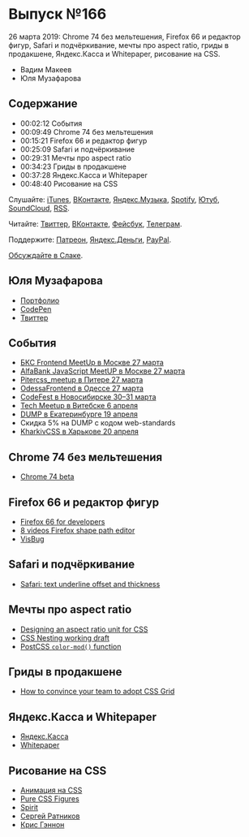 # Выпуск №166

26 марта 2019: Chrome 74 без мельтешения, Firefox 66 и редактор фигур, Safari и подчёркивание, мечты про aspect ratio, гриды в продакшене, Яндекс.Касса и Whitepaper, рисование на CSS.

- Вадим Макеев
- Юля Музафарова

## Содержание

- 00:02:12 События
- 00:09:49 Chrome 74 без мельтешения
- 00:15:21 Firefox 66 и редактор фигур
- 00:25:09 Safari и подчёркивание
- 00:29:31 Мечты про aspect ratio
- 00:34:23 Гриды в продакшене
- 00:37:28 Яндекс.Касса и Whitepaper
- 00:48:40 Рисование на CSS

Слушайте: [iTunes](https://itunes.apple.com/podcast/id1080500016), [ВКонтакте](https://vk.com/podcasts-32017543), [Яндекс.Музыка](https://music.yandex.ru/album/6245956), [Spotify](https://open.spotify.com/show/3rzAcADjpBpXt73L0epTjV), [Ютуб](https://www.youtube.com/playlist?list=PLMBnwIwFEFHcwuevhsNXkFTcadeX5R1Go), [SoundCloud](https://soundcloud.com/web-standards), [RSS](https://web-standards.ru/podcast/feed/).

Читайте: [Твиттер](https://twitter.com/webstandards_ru), [ВКонтакте](https://vk.com/webstandards_ru), [Фейсбук](https://www.facebook.com/webstandardsru), [Телеграм](https://t.me/webstandards_ru).

Поддержите: [Патреон](https://www.patreon.com/webstandards_ru), [Яндекс.Деньги](https://money.yandex.ru/to/41001119329753), [PayPal](https://www.paypal.me/pepelsbey).

[Обсуждайте в Слаке](http://slack.web-standards.ru/).

## Юля Музафарова

- [Портфолио](https://miocene.github.io/web-miocene/)
- [CodePen](https://codepen.io/miocene/)
- [Твиттер](https://twitter.com/julia_miocene)

## События

- [БКС Frontend MeetUp в Москве 27 марта](https://kompaniya-bks.timepad.ru/event/932755/)
- [AlfaBank JavaScript MeetUP в Москве 27 марта](https://hr.alfabank.ru/events/javascript-meetup)
- [Pitercss_meetup в Питере 27 марта](https://medium.com/pitercss-meetup/30-8c1630621e4e)
- [OdessaFrontend в Одессе 27 марта](https://odessafrontend.com/)
- [CodeFest в Новосибирске 30–31 марта](https://2019.codefest.ru/)
- [Tech Meetup в Витебске 6 апреля](https://www.facebook.com/events/2001899896773489/)
- [DUMP в Екатеринбурге 19 апреля](https://dump-conf.ru/)
- Скидка 5% на DUMP с кодом web-standards
- [KharkivCSS в Харькове 20 апреля](http://kharkivcss.org/)

## Chrome 74 без мельтешения

- [Chrome 74 beta](https://blog.chromium.org/2019/03/chrome-74-beta-reducing-unwanted-motion.html)

## Firefox 66 и редактор фигур

- [Firefox 66 for developers](https://developer.mozilla.org/en-US/docs/Mozilla/Firefox/Releases/66)
- [8 videos Firefox shape path editor](https://blog.bitsrc.io/8-little-videos-about-the-firefox-shape-path-editor-96a12c7cd3b6)
- [VisBug](https://github.com/GoogleChromeLabs/ProjectVisBug)

## Safari и подчёркивание

- [Safari: text underline offset and thickness](https://webplatform.news/issues/2019-03-13)

## Мечты про aspect ratio

- [Designing an aspect ratio unit for CSS](https://www.smashingmagazine.com/2019/03/aspect-ratio-unit-css/)
- [CSS Nesting working draft](https://drafts.csswg.org/css-nesting-1/)
- [PostCSS `color-mod()` function](https://github.com/jonathantneal/postcss-color-mod-function)

## Гриды в продакшене

- [How to convince your team to adopt CSS Grid](https://css-irl.info/how-to-convince-your-team-to-adopt-grid/)

## Яндекс.Касса и Whitepaper

- [Яндекс.Касса](https://kassa.yandex.ru/)
- [Whitepaper](http://whitepaper.tools/)

## Рисование на CSS

- [Анимация на CSS](https://codepen.io/miocene/pens/public/#)
- [Pure CSS Figures](https://codepen.io/miocene/pen/LOoGpr)
- [Spirit](https://spiritapp.io/)
- [Сергей Ратников](http://aduiart.ru/)
- [Крис Гэннон](https://twitter.com/ChrisGannon)
